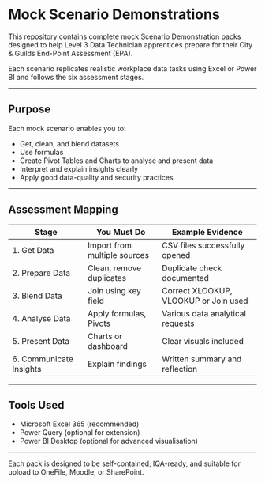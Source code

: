 # Mock Scenario Demonstrations

This repository contains complete mock Scenario Demonstration packs designed to help Level 3 Data Technician apprentices prepare for their City & Guilds End-Point Assessment (EPA).  

Each scenario replicates realistic workplace data tasks using Excel or Power BI and follows the six assessment stages.

---

## Purpose

Each mock scenario enables you  to:
- Get, clean, and blend datasets
- Use formulas
- Create Pivot Tables and Charts to analyse and present data
- Interpret and explain insights clearly
- Apply good data-quality and security practices

---

## Assessment Mapping

| Stage | You Must Do | Example Evidence |
|--------|--------------------|------------------|
| 1. Get Data | Import from multiple sources | CSV files successfully opened |
| 2. Prepare Data | Clean, remove duplicates | Duplicate check documented |
| 3. Blend Data | Join using key field | Correct XLOOKUP, VLOOKUP or Join used |
| 4. Analyse Data | Apply formulas, Pivots | Various data analytical requests |
| 5. Present Data | Charts or dashboard | Clear visuals included |
| 6. Communicate Insights | Explain findings | Written summary and reflection |

---

## Tools Used

- Microsoft Excel 365 (recommended)  
- Power Query (optional for extension)  
- Power BI Desktop (optional for advanced visualisation)


---

Each pack is designed to be self-contained, IQA-ready, and suitable for upload to OneFile, Moodle, or SharePoint.
